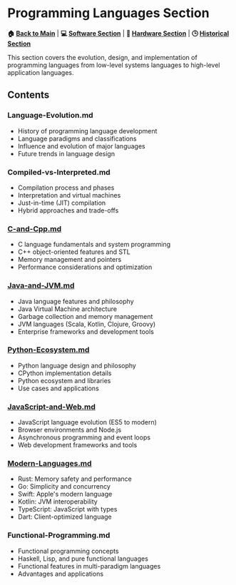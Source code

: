 # Programming Languages Section

**🏠 [Back to Main](../../README.md)** | **💻 [Software Section](../README.md)** | **🔧 [Hardware Section](../../01-Hardware/)** | **🕒 [Historical Section](../../03-Historical/)**

This section covers the evolution, design, and implementation of programming languages from low-level systems languages to high-level application languages.

## Contents

### Language-Evolution.md
- History of programming language development
- Language paradigms and classifications
- Influence and evolution of major languages
- Future trends in language design

### Compiled-vs-Interpreted.md
- Compilation process and phases
- Interpretation and virtual machines
- Just-in-time (JIT) compilation
- Hybrid approaches and trade-offs

### [C-and-Cpp.md](C-and-Cpp.md)
- C language fundamentals and system programming
- C++ object-oriented features and STL
- Memory management and pointers
- Performance considerations and optimization

### [Java-and-JVM.md](Java-and-JVM.md)
- Java language features and philosophy
- Java Virtual Machine architecture
- Garbage collection and memory management
- JVM languages (Scala, Kotlin, Clojure, Groovy)
- Enterprise frameworks and development tools

### [Python-Ecosystem.md](Python-Ecosystem.md)
- Python language design and philosophy
- CPython implementation details
- Python ecosystem and libraries
- Use cases and applications

### [JavaScript-and-Web.md](JavaScript-and-Web.md)
- JavaScript language evolution (ES5 to modern)
- Browser environments and Node.js
- Asynchronous programming and event loops
- Web development frameworks and tools

### [Modern-Languages.md](Modern-Languages.md)
- Rust: Memory safety and performance
- Go: Simplicity and concurrency
- Swift: Apple's modern language
- Kotlin: JVM interoperability
- TypeScript: JavaScript with types
- Dart: Client-optimized language

### Functional-Programming.md
- Functional programming concepts
- Haskell, Lisp, and pure functional languages
- Functional features in multi-paradigm languages
- Advantages and applications
